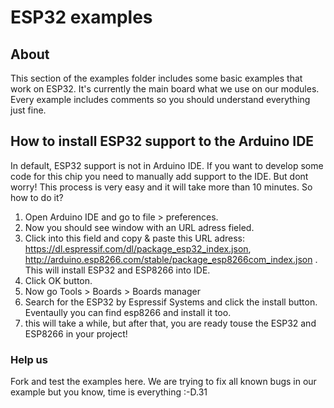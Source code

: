 # ESP32 examples

## About

This section of the examples folder includes some basic examples that work on ESP32. It's currently the main board what we use on our modules. Every example includes comments so you should understand everything just fine.

## How to install ESP32 support to the Arduino IDE

In default, ESP32 support is not in Arduino IDE. If you want to develop some code for this chip you need to manually add support to the IDE. But dont worry! This process is very easy and it will take more than 10 minutes. So how to do it?

1. Open Arduino IDE and go to file > preferences.
2. Now you should see window with an URL adress fieled.
3. Click into this field and copy & paste this URL adress: https://dl.espressif.com/dl/package_esp32_index.json, http://arduino.esp8266.com/stable/package_esp8266com_index.json . This will install ESP32 and ESP8266 into IDE.
4. Click OK button.
5. Now go Tools > Boards > Boards manager
6. Search for the ESP32 by Espressif Systems and click the install button. Eventaully you can find esp8266 and install it too.
7. this will take a while, but after that, you are ready touse the ESP32 and ESP8266 in your project!

### Help us

Fork and test the examples here. We are trying to fix all known bugs in our example but you know, time is everything :-D.31
